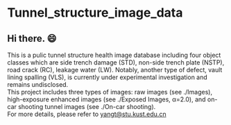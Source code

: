 # Tunnel_structure_image_data
## Hi there. 😄
This is a pulic tunnel structure health image database including four object classes which are side trench damage (STD), non-side trench plate (NSTP), road crack (RC), leakage water (LW). Notably, another type of defect, vault lining spalling (VLS), is currently under experimental investigation and remains undisclosed. <br>
This project includes three types of images: raw images (see ./Images), high-exposure enhanced images (see ./Exposed Images, α=2.0), and on-car shooting tunnel images (see ./On-car shooting).<br>
For more details, please refer to yangt@stu.kust.edu.cn 
